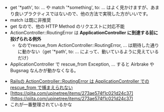 


* get '*path', to: ... や match '*something', to: ... はよく見かけますが、あまり良いプラクティスではないので、他の方法で実現した方がいいです。
* match は既に非推奨
* get なので、他の HTTP Method のリクエストに対応不能
* ActionController::RoutingError は **ApplicationController に到達する前に投げられる例外**
  * なのでrescue_from ActionController::RoutingError, ... は期待した通りに動かない（get '*path', to: ... によって、動いているように見えているだけ）
* ApplicationController で rescue_from Exception, ... すると Airbrake や Bugsnag なんかが動かなくなる。


+ [Railsの ActionController::RoutingError は ApplicationController での rescue_from で捕まえられない](https://qiita.com/gaaamii/items/183a9a3091a1751d833a)
+ [https://qiita.com/upinetree/items/273ae574f1c021d24c37](https://qiita.com/upinetree/items/273ae574f1c021d24c37)
 + これが一番整理されているかな